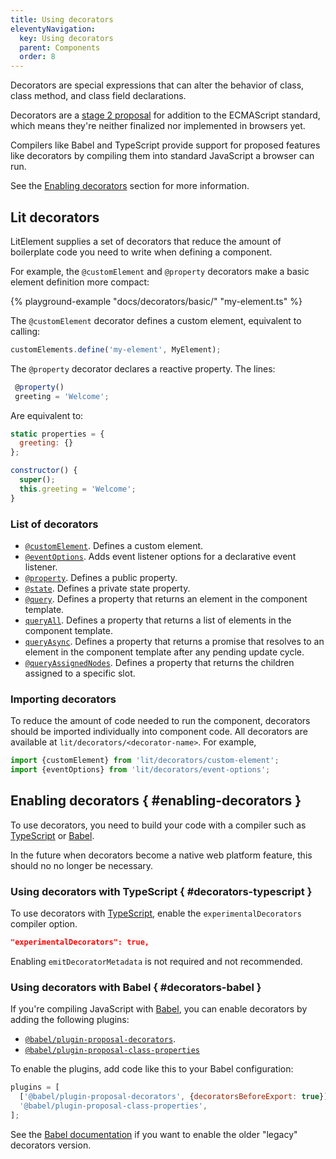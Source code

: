 ```yaml
---
title: Using decorators
eleventyNavigation:
  key: Using decorators
  parent: Components
  order: 8
---
```


Decorators are special expressions that can alter the behavior of class, class method, and class field declarations.

Decorators are a [stage 2 proposal](https://github.com/tc39/proposal-decorators) for addition to the ECMAScript standard, which means they're neither finalized nor implemented in browsers yet.

Compilers like Babel and TypeScript provide support for proposed features like decorators by compiling them into standard JavaScript a browser can run.

See the [Enabling decorators](#enabling-decorators) section for more information.

## Lit decorators

LitElement supplies a set of decorators that reduce the amount of boilerplate code you need to write when defining a component.

For example, the `@customElement` and `@property` decorators make a basic element definition more compact:

{% playground-example "docs/decorators/basic/" "my-element.ts" %}

The `@customElement` decorator defines a custom element, equivalent to calling:

```js
customElements.define('my-element', MyElement);
```

The `@property` decorator declares a reactive property. The lines:

```js
 @property()
 greeting = 'Welcome';
```

Are equivalent to:

```js
static properties = {
  greeting: {}
};

constructor() {
  super();
  this.greeting = 'Welcome';
}
```

### List of decorators

*   [`@customElement`](https://lit-element.polymer-project.org/api/modules/_lit_element_.html#customelement). Defines a custom element.
*   [`@eventOptions`](https://lit-element.polymer-project.org/api/modules/_lit_element_.html#eventoptions). Adds event listener options for a declarative event listener.
*   [`@property`](https://lit-element.polymer-project.org/api/modules/_lit_element_.html#property). Defines a public property.
*   [`@state`](https://lit-element.polymer-project.org/api/modules/_lit_element_.html#internalproperty). Defines a private state property.
*   [`@query`](https://lit-element.polymer-project.org/api/modules/_lit_element_.html#query). Defines a property that returns an element in the component template.
*   [`queryAll`](https://lit-element.polymer-project.org/api/modules/_lit_element_.html#queryAll). Defines a property that returns a list of elements in the component template.
*   [`queryAsync`](https://lit-element.polymer-project.org/api/modules/_lit_element_.html#queryAsync). Defines a property that returns a promise that resolves to an element in the component template after any pending update cycle.
*   [`@queryAssignedNodes`](https://lit-element.polymer-project.org/api/modules/_lit_element_.html#queryAssignedNodes). Defines a property that returns the children assigned to a specific slot.

### Importing decorators

To reduce the amount of code needed to run the component, decorators should be imported individually into component code. All decorators are available at `lit/decorators/<decorator-name>`. For example,

```js
import {customElement} from 'lit/decorators/custom-element';
import {eventOptions} from 'lit/decorators/event-options';
```

## Enabling decorators { #enabling-decorators }

To use decorators, you need to build your code with a compiler such as [TypeScript](#decorators-typescript) or [Babel](#decorators-babel).

In the future when decorators become a native web platform feature, this should no no longer be necessary.

### Using decorators with TypeScript { #decorators-typescript }

To use decorators with [TypeScript](https://www.typescriptlang.org/docs/handbook/decorators.html), enable the `experimentalDecorators` compiler option.

```json
"experimentalDecorators": true,
```

Enabling `emitDecoratorMetadata` is not required and not recommended.

### Using decorators with Babel  { #decorators-babel }

If you're compiling JavaScript with [Babel](https://babeljs.io/docs/en/), you can enable decorators by adding the following plugins:

*   [`@babel/plugin-proposal-decorators`](https://babeljs.io/docs/en/babel-plugin-proposal-decorators).
*   [`@babel/plugin-proposal-class-properties`](https://babeljs.io/docs/en/babel-plugin-proposal-class-properties)

To enable the plugins, add code like this to your Babel configuration:

```js
plugins = [
  ['@babel/plugin-proposal-decorators', {decoratorsBeforeExport: true}],
  '@babel/plugin-proposal-class-properties',
];
```

See the [Babel documentation](https://babeljs.io/docs/en/babel-plugin-proposal-decorators#legacy) if you want to enable the older "legacy" decorators version.
